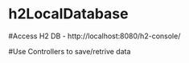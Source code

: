# h2LocalDatabase
#Access H2 DB - http://localhost:8080/h2-console/

#Use Controllers to save/retrive data
